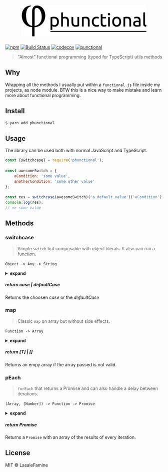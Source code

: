 
<h1 align="center">
    <img style="max-width: 400px;" src="https://github.com/LasaleFamine/phunctional/blob/master/phunctional.png?raw=true" alt="phunctional"/>
</h1>

[![npm](https://img.shields.io/npm/v/phunctional.svg?style=flat-square)](https://github.com/LasaleFamine/phunctional)
[![Build Status](https://travis-ci.org/LasaleFamine/phunctional.svg?branch=master)](https://travis-ci.org/LasaleFamine/phunctional) [![codecov](https://codecov.io/gh/LasaleFamine/phunctional/badge.svg?branch=master)](https://codecov.io/gh/LasaleFamine/phunctional?branch=master) [![punctional](https://img.shields.io/badge/phunctional--orange.svg?style=flat-square)](https://github.com/LasaleFamine/phunctional)

> &#34;Almost&#34; functional programming (typed for TypeScript) utils methods

## Why

Wrapping all the methods I usually put within a `functional.js` file inside my projects, as node module. BTW this is a nice way to make mistake and learn more about functional programming.

## Install

```
$ yarn add phunctional
```

## Usage

The library can be used both with normal JavaScript and TypeScript.

```js
const {switchcase} = require('phunctional');

const awesomeSwitch = {
	aCondition: 'some value',
	anotherCondition: 'some other value'
};

const res = switchcase(awesomeSwitch)('a default value')('aCondition');
console.log(res);
// => some value

```


## Methods
### switchcase

> Simple `switch` but composable with object literals. It also can run a function.

`Object -> Any -> String`

<details><summary><b>expand</b></summary><p>

- `Object`: object of `cases` to analyze
- `Any`: default case as anything you need
- `String`: `key` to check

</p></details>

##### return *case* | defaultCase

Returns the choosen *case* or the *defaultCase*


### map

> Classic `map` on array but without side effects.

`Function -> Array`

<details><summary><b>expand</b></summary><p>

- `Function`: function to handle the `map`
- `Array`: array of items

</p></details>

##### return [T] | []

Returns an empy array if the array passed is not valid.

### pEach

> `forEach` that returns a Promise and can also handle a delay between iterations.

`(Array, [Number]) -> Function -> Promise`

<details><summary><b>expand</b></summary><p>

- `Array`: array of items to iterate
- `Number`: delay in milliseconds to run each iteration and wait

- `Function`: function to handle the single item

</p></details>

##### return Promise

Returns a `Promise` with an array of the results of every iteration.

## License
MIT © LasaleFamine
